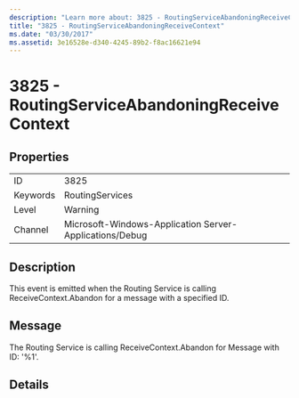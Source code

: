 ```yaml
---
description: "Learn more about: 3825 - RoutingServiceAbandoningReceiveContext"
title: "3825 - RoutingServiceAbandoningReceiveContext"
ms.date: "03/30/2017"
ms.assetid: 3e16528e-d340-4245-89b2-f8ac16621e94
---
```

# 3825 - RoutingServiceAbandoningReceiveContext

## Properties  
  
|||  
|-|-|  
|ID|3825|  
|Keywords|RoutingServices|  
|Level|Warning|  
|Channel|Microsoft-Windows-Application Server-Applications/Debug|  
  
## Description  

 This event is emitted when the Routing Service is calling ReceiveContext.Abandon for a message with a specified ID.  
  
## Message  

 The Routing Service is calling ReceiveContext.Abandon for Message with ID: '%1'.  
  
## Details
